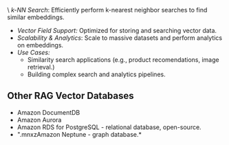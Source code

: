 \ *k-NN Search*: Efficiently perform k-nearest neighbor searches to find similar embeddings.
* *Vector Field Support:* Optimized for storing and searching vector data.
* *Scalability & Analytics*: Scale to massive datasets and perform analytics on embeddings.
* *Use Cases:*
	* Similarity search applications (e.g., product recomendations, image retrieval.)
	* Building complex search and analytics pipelines.
## Other RAG Vector Databases
* Amazon DocumentDB
* Amazon Aurora
* Amazon RDS for PostgreSQL - relational database, open-source.
* ".mnxzAmazon Neptune - graph database.*
<!--ID: 1751564205745-->


